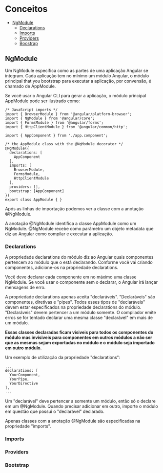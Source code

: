 # Conceitos

- [NgModule](#ngmodule)
    - [Declarations](#declarations)
    - [Imports](#imports)
    - [Providers](#providers)
    - [Boostrap](#bootstrap)

## NgModule

Um NgModule especifica como as partes de uma aplicação Angular se integram. Cada aplicação tem no mínimo um módulo Angular, o módulo principal that you bootstrap para executar a aplicação, por convensão, é chamado de AppModule.

Se você usar o Angular CLI para gerar a aplicação, o módulo principal AppModule pode ser ilustrado como:

```
/* JavaScript imports */
import { BrowserModule } from '@angular/platform-browser';
import { NgModule } from '@angular/core';
import { FormsModule } from '@angular/forms';
import { HttpClientModule } from '@angular/common/http';

import { AppComponent } from './app.component';

/* the AppModule class with the @NgModule decorator */
@NgModule({
  declarations: [
    AppComponent
  ],
  imports: [
    BrowserModule,
    FormsModule,
    HttpClientModule
  ],
  providers: [],
  bootstrap: [AppComponent]
})
export class AppModule { }
```

Após as linhas de importação podemos ver a classe com a anotação @NgModule.

A anotação @NgModule identifica a classe AppModule como um NgModule. @NgModule recebe como parâmetro um objeto metadata que diz ao Angular como compilar e executar a aplicação.

### Declarations

A propriedade declarations do módulo diz ao Angular quais componentes pertencem ao módulo que o está declarando. Conforme você vai criando componentes, adicione-os na propriedade declarations.

Você deve declarar cada componente em no máximo uma classe NgModule. Se você usar o componente sem o declarar, o Angular irá lançar mensagens de erro.

A propriedade declarations apenas aceita "declaráveis". "Declaráveis" são componentes, diretivas e "pipes". Todos esses tipos de "declaráveis" devem estar especificados na propriedade declarations do módulo. "Declaráveis" devem pertencer a um módulo somente. O compilador emite erros se for tentado declarar uma mesma classe "declarável" em mais de um módulo.

**Essas classes declaradas ficam visiveis para todos os componentes do módulo mas invisiveis para componentes em outros módulos a não ser que as mesmas sejam exportadas no módulo e o módulo seja importado em outro módulo**.

Um exemplo de utilização da propriedade "declarations":

```
...
declarations: [
  YourComponent,
  YourPipe,
  YourDirective
],
...
```

Um "declarável" deve pertencer a somente um módulo, então só o declare em um @NgModule. Quando precisar adicionar em outro, importe o módulo em questão que possui o "declarável" declarado.

Apenas classes com a anotação @NgModule são especificadas na propriedade "imports".

### Imports
### Providers
### Bootstrap
